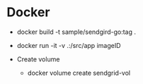 # Docker
- docker build -t sample/sendgird-go:tag .
- docker run -it -v .:/src/app imageID

- Create volume 
    - docker volume create sendgrid-vol
